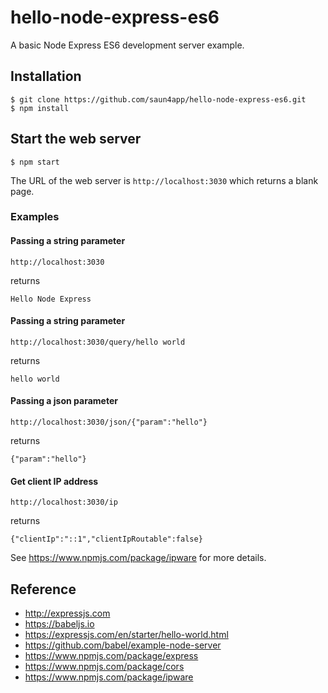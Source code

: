 # hello-node-express-es6
A basic Node Express ES6 development server example.

## Installation
```
$ git clone https://github.com/saun4app/hello-node-express-es6.git
$ npm install
```

## Start the web server
```
$ npm start
```
The URL of the web server is `http://localhost:3030` which returns a blank page.


### Examples

#### Passing a string parameter
```
http://localhost:3030
```
returns
```
Hello Node Express
```

#### Passing a string parameter
```
http://localhost:3030/query/hello world
```
returns
```
hello world
```

#### Passing a json parameter
```
http://localhost:3030/json/{"param":"hello"}
```
returns
```
{"param":"hello"}
```

#### Get client IP address
```
http://localhost:3030/ip
```
returns
```
{"clientIp":"::1","clientIpRoutable":false}
```
See https://www.npmjs.com/package/ipware for more details.

## Reference
- http://expressjs.com
- https://babeljs.io
- https://expressjs.com/en/starter/hello-world.html
- https://github.com/babel/example-node-server
- https://www.npmjs.com/package/express
- https://www.npmjs.com/package/cors
- https://www.npmjs.com/package/ipware
